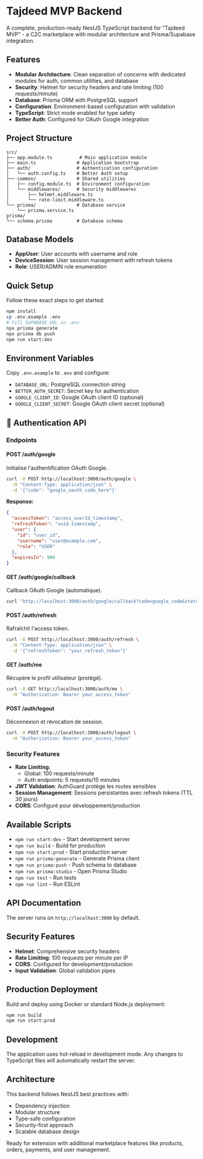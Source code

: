 # Tajdeed MVP Backend

A complete, production-ready NestJS TypeScript backend for "Tajdeed MVP" - a C2C marketplace with modular architecture and Prisma/Supabase integration.

## Features

- **Modular Architecture**: Clean separation of concerns with dedicated modules for auth, common utilities, and database
- **Security**: Helmet for security headers and rate limiting (100 requests/minute)
- **Database**: Prisma ORM with PostgreSQL support
- **Configuration**: Environment-based configuration with validation
- **TypeScript**: Strict mode enabled for type safety
- **Better Auth**: Configured for OAuth Google integration

## Project Structure

```
src/
├── app.module.ts          # Main application module
├── main.ts               # Application bootstrap
├── auth/                 # Authentication configuration
│   └── auth.config.ts    # Better Auth setup
├── common/               # Shared utilities
│   ├── config.module.ts  # Environment configuration
│   └── middlewares/      # Security middlewares
│       ├── helmet.middleware.ts
│       └── rate-limit.middleware.ts
└── prisma/               # Database service
    └── prisma.service.ts
prisma/
└── schema.prisma         # Database schema
```

## Database Models

- **AppUser**: User accounts with username and role
- **DeviceSession**: User session management with refresh tokens
- **Role**: USER/ADMIN role enumeration

## Quick Setup

Follow these exact steps to get started:

```bash
npm install
cp .env.example .env
# Fill SUPABASE_URL in .env
npx prisma generate
npx prisma db push
npm run start:dev
```

## Environment Variables

Copy `.env.example` to `.env` and configure:

- `DATABASE_URL`: PostgreSQL connection string
- `BETTER_AUTH_SECRET`: Secret key for authentication
- `GOOGLE_CLIENT_ID`: Google OAuth client ID (optional)
- `GOOGLE_CLIENT_SECRET`: Google OAuth client secret (optional)

## 🔐 Authentication API

### Endpoints

#### POST /auth/google
Initialise l'authentification OAuth Google.

```bash
curl -X POST http://localhost:3000/auth/google \
  -H "Content-Type: application/json" \
  -d '{"code": "google_oauth_code_here"}'
```

**Response:**
```json
{
  "accessToken": "access_userId_timestamp",
  "refreshToken": "uuid.timestamp", 
  "user": {
    "id": "user_id",
    "username": "user@example.com",
    "role": "USER"
  },
  "expiresIn": 900
}
```

#### GET /auth/google/callback
Callback OAuth Google (automatique).

```bash
curl "http://localhost:3000/auth/google/callback?code=google_code&state=optional_state"
```

#### POST /auth/refresh
Rafraîchit l'access token.

```bash
curl -X POST http://localhost:3000/auth/refresh \
  -H "Content-Type: application/json" \
  -d '{"refreshToken": "your_refresh_token"}'
```

#### GET /auth/me
Récupère le profil utilisateur (protégé).

```bash
curl -X GET http://localhost:3000/auth/me \
  -H "Authorization: Bearer your_access_token"
```

#### POST /auth/logout
Déconnexion et révocation de session.

```bash
curl -X POST http://localhost:3000/auth/logout \
  -H "Authorization: Bearer your_access_token"
```

### Security Features

- **Rate Limiting**: 
  - Global: 100 requests/minute
  - Auth endpoints: 5 requests/15 minutes
- **JWT Validation**: AuthGuard protège les routes sensibles
- **Session Management**: Sessions persistantes avec refresh tokens (TTL 30 jours)
- **CORS**: Configuré pour développement/production

## Available Scripts

- `npm run start:dev` - Start development server
- `npm run build` - Build for production
- `npm run start:prod` - Start production server
- `npm run prisma:generate` - Generate Prisma client
- `npm run prisma:push` - Push schema to database
- `npm run prisma:studio` - Open Prisma Studio
- `npm run test` - Run tests
- `npm run lint` - Run ESLint

## API Documentation

The server runs on `http://localhost:3000` by default.

## Security Features

- **Helmet**: Comprehensive security headers
- **Rate Limiting**: 100 requests per minute per IP
- **CORS**: Configured for development/production
- **Input Validation**: Global validation pipes

## Production Deployment

Build and deploy using Docker or standard Node.js deployment:

```bash
npm run build
npm run start:prod
```

## Development

The application uses hot-reload in development mode. Any changes to TypeScript files will automatically restart the server.

## Architecture

This backend follows NestJS best practices with:
- Dependency injection
- Modular structure
- Type-safe configuration
- Security-first approach
- Scalable database design

Ready for extension with additional marketplace features like products, orders, payments, and user management.
